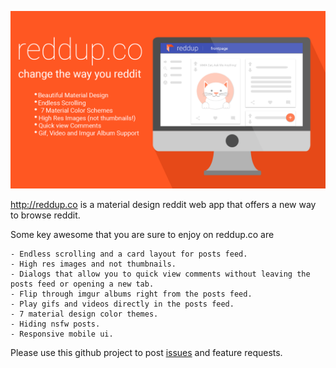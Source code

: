 ![reddup.co](https://github.com/CavemanNinja/reddupco/blob/master/reddup.png?raw=true)

http://reddup.co is a material design reddit web app that offers a new way to browse reddit.

Some key awesome that you are sure to enjoy on reddup.co are

	- Endless scrolling and a card layout for posts feed.
	- High res images and not thumbnails.
	- Dialogs that allow you to quick view comments without leaving the posts feed or opening a new tab.
	- Flip through imgur albums right from the posts feed.
	- Play gifs and videos directly in the posts feed.
	- 7 material design color themes.
	- Hiding nsfw posts.
	- Responsive mobile ui.

Please use this github project to post [issues](https://github.com/CavemanNinja/reddupco/issues) and feature requests.
